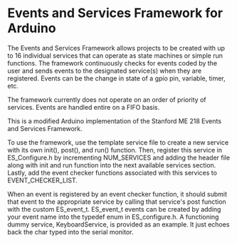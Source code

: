 # Events and Services Framework for Arduino  
 
The Events and Services Framework allows projects to be created with up to 16 individual services that can operate as state machines or simple run functions. The framework continuously checks for events coded by the user and sends events to the designated service(s) when they are registered. Events can be the change in state of a gpio pin, variable, timer, etc.

The framework currently does not operate on an order of priority of services. Events are handled entire on a FIFO basis. 

This is a modified Arduino implementation of the Stanford ME 218 Events and Services Framework. 

To use the framework, use the template service file to create a new service with its own init(), post(), and run() function. Then, register this service in ES_Configure.h by incrementing NUM_SERVICES and adding the header file along with init and run function into the next available services section. Lastly, add the event checker functions associated with this services to EVENT_CHECKER_LIST. 

When an event is registered by an event checker function, it should submit that event to the appropriate service by calling that service's post function with the custom ES_event_t. ES_event_t events can be created by adding your event name into the typedef enum in ES_configure.h. 
A functioning dummy service, KeyboardService, is provided as an example. It just echoes back the char typed into the serial monitor.   

 
